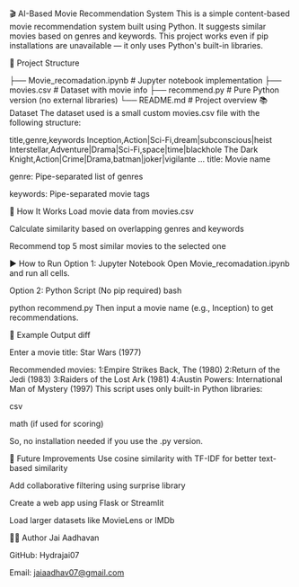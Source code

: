 🎬 AI-Based Movie Recommendation System
This is a simple content-based movie recommendation system built using Python. It suggests similar movies based on genres and keywords. This project works even if pip installations are unavailable — it only uses Python's built-in libraries.

📁 Project Structure

├── Movie_recomadation.ipynb     # Jupyter notebook implementation
├── movies.csv                   # Dataset with movie info
├── recommend.py                 # Pure Python version (no external libraries)
└── README.md                    # Project overview
📚 Dataset
The dataset used is a small custom movies.csv file with the following structure:


title,genre,keywords
Inception,Action|Sci-Fi,dream|subconscious|heist
Interstellar,Adventure|Drama|Sci-Fi,space|time|blackhole
The Dark Knight,Action|Crime|Drama,batman|joker|vigilante
...
title: Movie name

genre: Pipe-separated list of genres

keywords: Pipe-separated movie tags

🧠 How It Works
Load movie data from movies.csv

Calculate similarity based on overlapping genres and keywords

Recommend top 5 most similar movies to the selected one

▶️ How to Run
Option 1: Jupyter Notebook
Open Movie_recomadation.ipynb and run all cells.

Option 2: Python Script (No pip required)
bash

python recommend.py
Then input a movie name (e.g., Inception) to get recommendations.

📌 Example Output
diff

Enter a movie title: Star Wars (1977)

Recommended movies:
1:Empire Strikes Back, The (1980) 
2:Return of the Jedi (1983) 
3:Raiders of the Lost Ark (1981) 
4:Austin Powers: International Man of Mystery (1997)
This script uses only built-in Python libraries:

csv

math (if used for scoring)

So, no installation needed if you use the .py version.

🚀 Future Improvements
Use cosine similarity with TF-IDF for better text-based similarity

Add collaborative filtering using surprise library

Create a web app using Flask or Streamlit

Load larger datasets like MovieLens or IMDb

👨‍💻 Author
Jai Aadhavan

GitHub: Hydrajai07

Email: jaiaadhav07@gmail.com
